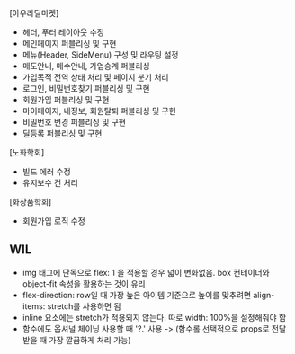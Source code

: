 [아우라딜마켓]

- 헤더, 푸터 레이아웃 수정
- 메인페이지 퍼블리싱 및 구현
- 메뉴(Header, SideMenu) 구성 및 라우팅 설정
- 매도안내, 매수안내, 가업승계 퍼블리싱
- 가입목적 전역 상태 처리 및 페이지 분기 처리
- 로그인, 비밀번호찾기 퍼블리싱 및 구현
- 회원가입 퍼블리싱 및 구현
- 마이페이지, 내정보, 회원탈퇴 퍼블리싱 및 구현
- 비밀번호 변경 퍼블리싱 및 구현
- 딜등록 퍼블리싱 및 구현

[노화학회]

- 빌드 에러 수정
- 유지보수 건 처리

[화장품학회]

- 회원가입 로직 수정

## WIL

- img 태그에 단독으로 flex: 1 을 적용할 경우 넓이 변화없음. box 컨테이너와 object-fit 속성을 활용하는 것이 유리
- flex-direction: row일 때 가장 높은 아이템 기준으로 높이를 맞추려면 align-items: stretch를 사용하면 됨
- inline 요소에는 stretch가 적용되지 않는다. 따로 width: 100%을 설정해줘야 함
- 함수에도 옵셔널 체이닝 사용할 때 '?.' 사용 -> (함수롤 선택적으로 props로 전달받을 때 가장 깔끔하게 처리 가능)
